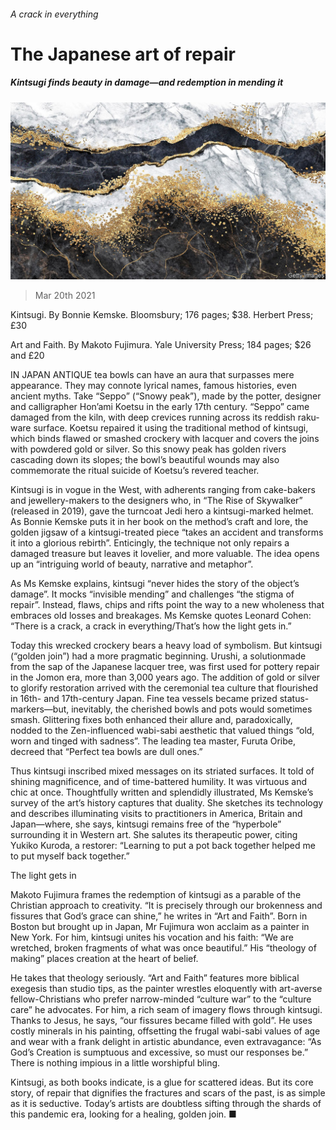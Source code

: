 ###### A crack in everything

# The Japanese art of repair 

##### Kintsugi finds beauty in damage—and redemption in mending it 

![image](images/20210320_BKP002_0.jpg) 

> Mar 20th 2021 


Kintsugi. By Bonnie Kemske. Bloomsbury; 176 pages; $38. Herbert Press; £30


Art and Faith. By Makoto Fujimura. Yale University Press; 184 pages; $26 and £20


IN JAPAN ANTIQUE tea bowls can have an aura that surpasses mere appearance. They may connote lyrical names, famous histories, even ancient myths. Take “Seppo” (“Snowy peak”), made by the potter, designer and calligrapher Hon’ami Koetsu in the early 17th century. “Seppo” came damaged from the kiln, with deep crevices running across its reddish raku-ware surface. Koetsu repaired it using the traditional method of kintsugi, which binds flawed or smashed crockery with lacquer and covers the joins with powdered gold or silver. So this snowy peak has golden rivers cascading down its slopes; the bowl’s beautiful wounds may also commemorate the ritual suicide of Koetsu’s revered teacher.


Kintsugi is in vogue in the West, with adherents ranging from cake-bakers and jewellery-makers to the designers who, in “The Rise of Skywalker” (released in 2019), gave the turncoat Jedi hero a kintsugi-marked helmet. As Bonnie Kemske puts it in her book on the method’s craft and lore, the golden jigsaw of a kintsugi-treated piece “takes an accident and transforms it into a glorious rebirth”. Enticingly, the technique not only repairs a damaged treasure but leaves it lovelier, and more valuable. The idea opens up an “intriguing world of beauty, narrative and metaphor”.


As Ms Kemske explains, kintsugi “never hides the story of the object’s damage”. It mocks “invisible mending” and challenges “the stigma of repair”. Instead, flaws, chips and rifts point the way to a new wholeness that embraces old losses and breakages. Ms Kemske quotes Leonard Cohen: “There is a crack, a crack in everything/That’s how the light gets in.”


Today this wrecked crockery bears a heavy load of symbolism. But kintsugi (“golden join”) had a more pragmatic beginning. Urushi, a solutionmade from the sap of the Japanese lacquer tree, was first used for pottery repair in the Jomon era, more than 3,000 years ago. The addition of gold or silver to glorify restoration arrived with the ceremonial tea culture that flourished in 16th- and 17th-century Japan. Fine tea vessels became prized status-markers—but, inevitably, the cherished bowls and pots would sometimes smash. Glittering fixes both enhanced their allure and, paradoxically, nodded to the Zen-influenced wabi-sabi aesthetic that valued things “old, worn and tinged with sadness”. The leading tea master, Furuta Oribe, decreed that “Perfect tea bowls are dull ones.”


Thus kintsugi inscribed mixed messages on its striated surfaces. It told of shining magnificence, and of time-battered humility. It was virtuous and chic at once. Thoughtfully written and splendidly illustrated, Ms Kemske’s survey of the art’s history captures that duality. She sketches its technology and describes illuminating visits to practitioners in America, Britain and Japan—where, she says, kintsugi remains free of the “hyperbole” surrounding it in Western art. She salutes its therapeutic power, citing Yukiko Kuroda, a restorer: “Learning to put a pot back together helped me to put myself back together.”

The light gets in


Makoto Fujimura frames the redemption of kintsugi as a parable of the Christian approach to creativity. “It is precisely through our brokenness and fissures that God’s grace can shine,” he writes in “Art and Faith”. Born in Boston but brought up in Japan, Mr Fujimura won acclaim as a painter in New York. For him, kintsugi unites his vocation and his faith: “We are wretched, broken fragments of what was once beautiful.” His “theology of making” places creation at the heart of belief.


He takes that theology seriously. “Art and Faith” features more biblical exegesis than studio tips, as the painter wrestles eloquently with art-averse fellow-Christians who prefer narrow-minded “culture war” to the “culture care” he advocates. For him, a rich seam of imagery flows through kintsugi. Thanks to Jesus, he says, “our fissures became filled with gold”. He uses costly minerals in his painting, offsetting the frugal wabi-sabi values of age and wear with a frank delight in artistic abundance, even extravagance: “As God’s Creation is sumptuous and excessive, so must our responses be.” There is nothing impious in a little worshipful bling.


Kintsugi, as both books indicate, is a glue for scattered ideas. But its core story, of repair that dignifies the fractures and scars of the past, is as simple as it is seductive. Today’s artists are doubtless sifting through the shards of this pandemic era, looking for a healing, golden join. ■

